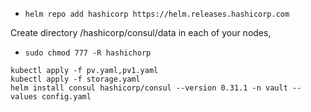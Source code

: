 - `helm repo add hashicorp https://helm.releases.hashicorp.com`

Create directory /hashicorp/consul/data in each of your nodes, 

- `sudo chmod 777 -R hashichorp`

```
kubectl apply -f pv.yaml,pv1.yaml
kubectl apply -f storage.yaml
helm install consul hashicorp/consul --version 0.31.1 -n vault --values config.yaml
```

